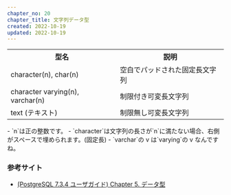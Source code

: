 ```yaml
---
chapter_no: 20
chapter_title: 文字列データ型
created: 2022-10-19
updated: 2022-10-19
---
```

<table class="normal">
	<tr>
		<th markdown="span">型名</th>
		<th markdown="span">説明</th>
	</tr>
	<tr>
		<td markdown="span">character(n), char(n)</td>
		<td markdown="span">空白でパッドされた固定長文字列</td>
	</tr>
	<tr>
		<td markdown="span">character varying(n), varchar(n)</td>
		<td markdown="span">制限付き可変長文字列</td>
	</tr>
	<tr>
		<td markdown="span">text (テキスト)</td>
		<td markdown="span">制限無し可変長文字列</td>
	</tr>
</table>
- `n`は正の整数です。
- `character`は文字列の長さが`n`に満たない場合、右側がスペースで埋められます。(固定長)
- `varchar`の v は`varying`の v なんですね。

### 参考サイト
- [(PostgreSQL 7.3.4 ユーザガイド) Chapter 5. データ型](https://www.postgresql.jp/document/7.3/user/datatype-character.html)